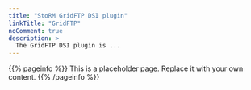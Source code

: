 ```yaml
---
title: "StoRM GridFTP DSI plugin"
linkTitle: "GridFTP"
noComment: true
description: >
  The GridFTP DSI plugin is ...
---
```


{{% pageinfo %}}
This is a placeholder page. Replace it with your own content.
{{% /pageinfo %}}
